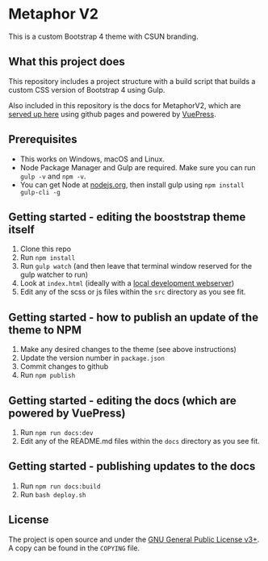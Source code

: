 # Metaphor V2

This is a custom Bootstrap 4 theme with CSUN branding.


## What this project does

This repository includes a project structure with a build script that builds a custom CSS version of Bootstrap 4 using Gulp.

Also included in this repository is the docs for MetaphorV2, which are [served up here](https://csun-metalab.github.io/metaphorV2/)
 using github pages and powered by [VuePress](https://vuepress.vuejs.org/).



## Prerequisites

- This works on Windows, macOS and Linux.
- Node Package Manager and Gulp are required. Make sure you can run `gulp -v` and `npm -v`.
- You can get Node at [nodejs.org](https://nodejs.org), then install gulp using `npm install gulp-cli -g`

## Getting started - editing the booststrap theme itself

1. Clone this repo
2. Run `npm install`
3. Run `gulp watch` (and then leave that terminal window reserved for the gulp watcher to run)
4. Look at `index.html` (ideally with a [local development webserver](https://askubuntu.com/questions/377389/how-to-easily-start-a-webserver-in-any-folder))
5. Edit any of the scss or js files within the `src` directory as you see fit.

## Getting started - how to publish an update of the theme to NPM

1. Make any desired changes to the theme (see above instructions)
2. Update the version number in `package.json`
3. Commit changes to github
4. Run `npm publish`

## Getting started - editing the docs (which are powered by VuePress)

1. Run `npm run docs:dev`
2. Edit any of the README.md files within the `docs` directory as you see fit.


## Getting started - publishing updates to the docs

1. Run `npm run docs:build`
2. Run `bash deploy.sh`





## License
The project is open source and under the [GNU General Public License v3+](https://www.gnu.org/licenses/gpl.html). A copy can be found in the `COPYING` file.

